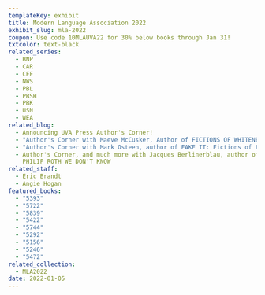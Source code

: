 ```yaml
---
templateKey: exhibit
title: Modern Language Association 2022
exhibit_slug: mla-2022
coupon: Use code 10MLAUVA22 for 30% below books through Jan 31!
txtcolor: text-black
related_series:
  - BNP
  - CAR
  - CFF
  - NWS
  - PBL
  - PBSH
  - PBK
  - USN
  - WEA
related_blog:
  - Announcing UVA Press Author's Corner!
  - "Author's Corner with Maeve McCusker, Author of FICTIONS OF WHITENESS "
  - "Author's Corner with Mark Osteen, author of FAKE IT: Fictions of Forgery"
  - Author's Corner, and much more with Jacques Berlinerblau, author of THE
    PHILIP ROTH WE DON'T KNOW
related_staff:
  - Eric Brandt
  - Angie Hogan
featured_books:
  - "5393"
  - "5722"
  - "5839"
  - "5422"
  - "5744"
  - "5292"
  - "5156"
  - "5246"
  - "5472"
related_collection:
  - MLA2022
date: 2022-01-05
---
```

